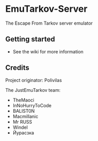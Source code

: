 # EmuTarkov-Server
The Escape From Tarkov server emulator

## Getting started
- See the wiki for more information

## Credits
Project originator: Polivilas

The JustEmuTarkov team:
- TheMaoci
- InNoHurryToCode
- BALIST0N
- Macmillanic
- Mr RUSS
- Windel
- Йуpасзка
